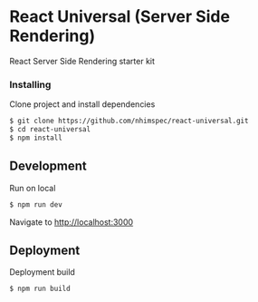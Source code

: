 # React Universal (Server Side Rendering)

React Server Side Rendering starter kit

### Installing

Clone project and install dependencies

```sh
$ git clone https://github.com/nhimspec/react-universal.git
$ cd react-universal
$ npm install
```

## Development

Run on local

```sh
$ npm run dev
```

Navigate to [http://localhost:3000](http://localhost:3000)

## Deployment

Deployment build

```sh
$ npm run build
```
